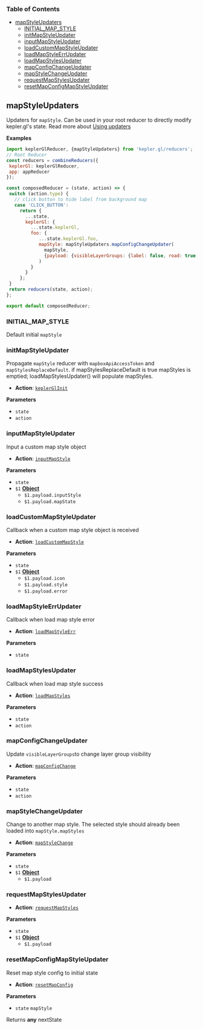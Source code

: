 <!-- Generated by documentation.js. Update this documentation by updating the source code. -->

### Table of Contents

-   [mapStyleUpdaters][1]
    -   [INITIAL_MAP_STYLE][3]
    -   [initMapStyleUpdater][4]
    -   [inputMapStyleUpdater][6]
    -   [loadCustomMapStyleUpdater][8]
    -   [loadMapStyleErrUpdater][10]
    -   [loadMapStylesUpdater][12]
    -   [mapConfigChangeUpdater][14]
    -   [mapStyleChangeUpdater][16]
    -   [requestMapStylesUpdater][18]
    -   [resetMapConfigMapStyleUpdater][20]

## mapStyleUpdaters

Updaters for `mapStyle`. Can be used in your root reducer to directly modify kepler.gl's state.
Read more about [Using updaters][22]

**Examples**

```javascript
import keplerGlReducer, {mapStyleUpdaters} from 'kepler.gl/reducers';
// Root Reducer
const reducers = combineReducers({
 keplerGl: keplerGlReducer,
 app: appReducer
});

const composedReducer = (state, action) => {
 switch (action.type) {
   // click button to hide label from background map
   case 'CLICK_BUTTON':
     return {
       ...state,
       keplerGl: {
         ...state.keplerGl,
         foo: {
            ...state.keplerGl.foo,
            mapStyle: mapStyleUpdaters.mapConfigChangeUpdater(
              mapStyle,
              {payload: {visibleLayerGroups: {label: false, road: true, background: true}}}
            )
         }
       }
     };
 }
 return reducers(state, action);
};

export default composedReducer;
```

### INITIAL_MAP_STYLE

Default initial `mapStyle`

### initMapStyleUpdater

Propagate `mapStyle` reducer with `mapboxApiAccessToken` and `mapStylesReplaceDefault`.
if mapStylesReplaceDefault is true mapStyles is emptied; loadMapStylesUpdater() will
populate mapStyles.

-   **Action**: [`keplerGlInit`][23]

**Parameters**

-   `state`  
-   `action`  

### inputMapStyleUpdater

Input a custom map style object

-   **Action**: [`inputMapStyle`][24]

**Parameters**

-   `state`  
-   `$1` **[Object][25]** 
    -   `$1.payload.inputStyle`  
    -   `$1.payload.mapState`  

### loadCustomMapStyleUpdater

Callback when a custom map style object is received

-   **Action**: [`loadCustomMapStyle`][26]

**Parameters**

-   `state`  
-   `$1` **[Object][25]** 
    -   `$1.payload.icon`  
    -   `$1.payload.style`  
    -   `$1.payload.error`  

### loadMapStyleErrUpdater

Callback when load map style error

-   **Action**: [`loadMapStyleErr`][27]

**Parameters**

-   `state`  

### loadMapStylesUpdater

Callback when load map style success

-   **Action**: [`loadMapStyles`][28]

**Parameters**

-   `state`  
-   `action`  

### mapConfigChangeUpdater

Update `visibleLayerGroups`to change layer group visibility

-   **Action**: [`mapConfigChange`][29]

**Parameters**

-   `state`  
-   `action`  

### mapStyleChangeUpdater

Change to another map style. The selected style should already been loaded into `mapStyle.mapStyles`

-   **Action**: [`mapStyleChange`][30]

**Parameters**

-   `state`  
-   `$1` **[Object][25]** 
    -   `$1.payload`  

### requestMapStylesUpdater

-   **Action**: [`requestMapStyles`][31]

**Parameters**

-   `state`  
-   `$1` **[Object][25]** 
    -   `$1.payload`  

### resetMapConfigMapStyleUpdater

Reset map style config to initial state

-   **Action**: [`resetMapConfig`][32]

**Parameters**

-   `state`  `mapStyle`

Returns **any** nextState

[1]: #mapstyleupdaters

[2]: #examples

[3]: #initial_map_style

[4]: #initmapstyleupdater

[5]: #parameters

[6]: #inputmapstyleupdater

[7]: #parameters-1

[8]: #loadcustommapstyleupdater

[9]: #parameters-2

[10]: #loadmapstyleerrupdater

[11]: #parameters-3

[12]: #loadmapstylesupdater

[13]: #parameters-4

[14]: #mapconfigchangeupdater

[15]: #parameters-5

[16]: #mapstylechangeupdater

[17]: #parameters-6

[18]: #requestmapstylesupdater

[19]: #parameters-7

[20]: #resetmapconfigmapstyleupdater

[21]: #parameters-8

[22]: ../advanced-usage/using-updaters.md

[23]: ../actions/actions.md#keplerglinit

[24]: ../actions/actions.md#inputmapstyle

[25]: https://developer.mozilla.org/docs/Web/JavaScript/Reference/Global_Objects/Object

[26]: ../actions/actions.md#loadcustommapstyle

[27]: ../actions/actions.md#loadmapstyleerr

[28]: ../actions/actions.md#loadmapstyles

[29]: ../actions/actions.md#mapconfigchange

[30]: ../actions/actions.md#mapstylechange

[31]: ../actions/actions.md#requestmapstyles

[32]: ../actions/actions.md#resetmapconfig
